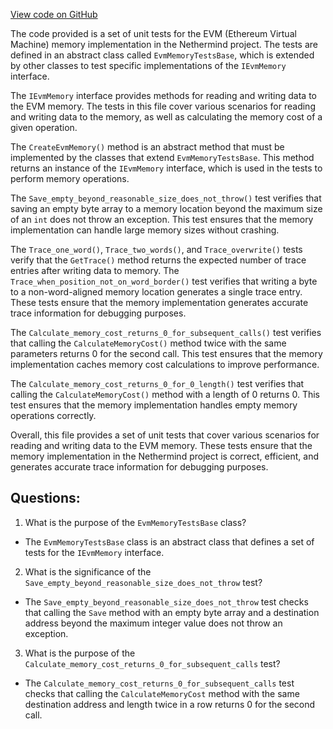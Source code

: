 [View code on GitHub](https://github.com/nethermindeth/nethermind/Nethermind.Evm.Test/EvmMemoryTestsBase.cs)

The code provided is a set of unit tests for the EVM (Ethereum Virtual Machine) memory implementation in the Nethermind project. The tests are defined in an abstract class called `EvmMemoryTestsBase`, which is extended by other classes to test specific implementations of the `IEvmMemory` interface. 

The `IEvmMemory` interface provides methods for reading and writing data to the EVM memory. The tests in this file cover various scenarios for reading and writing data to the memory, as well as calculating the memory cost of a given operation. 

The `CreateEvmMemory()` method is an abstract method that must be implemented by the classes that extend `EvmMemoryTestsBase`. This method returns an instance of the `IEvmMemory` interface, which is used in the tests to perform memory operations. 

The `Save_empty_beyond_reasonable_size_does_not_throw()` test verifies that saving an empty byte array to a memory location beyond the maximum size of an `int` does not throw an exception. This test ensures that the memory implementation can handle large memory sizes without crashing. 

The `Trace_one_word()`, `Trace_two_words()`, and `Trace_overwrite()` tests verify that the `GetTrace()` method returns the expected number of trace entries after writing data to memory. The `Trace_when_position_not_on_word_border()` test verifies that writing a byte to a non-word-aligned memory location generates a single trace entry. These tests ensure that the memory implementation generates accurate trace information for debugging purposes. 

The `Calculate_memory_cost_returns_0_for_subsequent_calls()` test verifies that calling the `CalculateMemoryCost()` method twice with the same parameters returns 0 for the second call. This test ensures that the memory implementation caches memory cost calculations to improve performance. 

The `Calculate_memory_cost_returns_0_for_0_length()` test verifies that calling the `CalculateMemoryCost()` method with a length of 0 returns 0. This test ensures that the memory implementation handles empty memory operations correctly. 

Overall, this file provides a set of unit tests that cover various scenarios for reading and writing data to the EVM memory. These tests ensure that the memory implementation in the Nethermind project is correct, efficient, and generates accurate trace information for debugging purposes.
## Questions: 
 1. What is the purpose of the `EvmMemoryTestsBase` class?
- The `EvmMemoryTestsBase` class is an abstract class that defines a set of tests for the `IEvmMemory` interface.

2. What is the significance of the `Save_empty_beyond_reasonable_size_does_not_throw` test?
- The `Save_empty_beyond_reasonable_size_does_not_throw` test checks that calling the `Save` method with an empty byte array and a destination address beyond the maximum integer value does not throw an exception.

3. What is the purpose of the `Calculate_memory_cost_returns_0_for_subsequent_calls` test?
- The `Calculate_memory_cost_returns_0_for_subsequent_calls` test checks that calling the `CalculateMemoryCost` method with the same destination address and length twice in a row returns 0 for the second call.